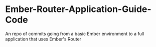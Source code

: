 Ember-Router-Application-Guide-Code
===================================

An repo of commits going from a basic Ember environment to a full application that uses Ember's Router
